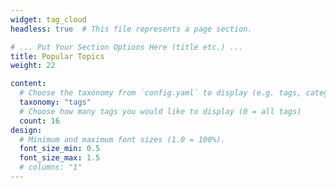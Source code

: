 ```yaml
---
widget: tag_cloud
headless: true  # This file represents a page section.

# ... Put Your Section Options Here (title etc.) ...
title: Popular Topics
weight: 22

content:
  # Choose the taxonomy from `config.yaml` to display (e.g. tags, categories)
  taxonomy: "tags"
  # Choose how many tags you would like to display (0 = all tags)
  count: 16
design:
  # Minimum and maximum font sizes (1.0 = 100%).
  font_size_min: 0.5
  font_size_max: 1.5
  # columns: "1"
---
```

